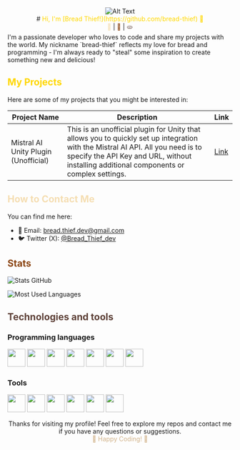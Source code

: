 <div align="center">
    <img src="https://gifs.obs.ru-moscow-1.hc.sbercloud.ru/eef685eda3e1e5119037df64cba54f2e921f83863fbb2c7391c8e0f34836ca51.gif" alt="Alt Text"/>
</div>
<div align="center">  
    # <span style="color: #FFD700;">Hi, I'm [Bread Thief!](https://github.com/bread-thief) 👋</span>
</div>
<div align="center"> 
    <span style="color: #F5DEB3;">🍞</span> | <span style="color: #8B4513;">🥖</span> | <span style="color: #5D4037;">🫓</span>
</div>
I'm a passionate developer who loves to code and share my projects with the world. My nickname `bread-thief` reflects my love for bread and programming - I'm always ready to "steal" some inspiration to create something new and delicious!

## <span style="color: #FFD700;">My Projects</span>

Here are some of my projects that you might be interested in:

| Project Name | Description | Link |
|----------|----------|--------|
| Mistral AI Unity Plugin (Unofficial) | This is an unofficial plugin for Unity that allows you to quickly set up integration with the Mistral AI API. All you need is to specify the API Key and URL, without installing additional components or complex settings. | [Link](https://github.com/bread-thief/Mistral-AI-Unity-Plugin-Unofficial) |

## <span style="color: #F5DEB3;">How to Contact Me</span>

You can find me here:

- 📧 Email: bread.thief.dev@gmail.com
- 🐦 Twitter (X): [@Bread_Thief_dev](https://twitter.com/Bread_Thief_dev)

## <span style="color: #8B4513;">Stats</span>

![Stats GitHub](https://github-readme-stats.vercel.app/api?username=bread-thief&show_icons=true&bg_color=000000&text_color=FF8400&title_color=FF8400&icon_color=F5DEB3)

![Most Used Languages](https://github-readme-stats.vercel.app/api/top-langs/?username=bread-thief&layout=compact&bg_color=000000&text_color=FF8400&title_color=FF8400)

## <span style="color: #5D4037;">Technologies and tools</span>

### Programming languages
<img src="https://cdn.jsdelivr.net/gh/devicons/devicon/icons/c/c-original.svg" width="40" height="40"/>  <img src="https://cdn.jsdelivr.net/gh/devicons/devicon/icons/cplusplus/cplusplus-original.svg" width="40" height="40"/>  <img src="https://cdn.jsdelivr.net/gh/devicons/devicon/icons/csharp/csharp-original.svg" width="40" height="40"/>  <img src="https://cdn.jsdelivr.net/gh/devicons/devicon/icons/java/java-original.svg" width="40" height="40"/>  <img src="https://cdn.jsdelivr.net/gh/devicons/devicon/icons/python/python-original.svg" width="40" height="40"/>  <img src="https://cdn.jsdelivr.net/gh/devicons/devicon/icons/javascript/javascript-original.svg" width="40" height="40"/>  <img src="https://cdn.jsdelivr.net/gh/devicons/devicon/icons/html5/html5-original.svg" width="40" height="40"/>  
### Tools
<img src="https://cdn.jsdelivr.net/gh/devicons/devicon/icons/visualstudio/visualstudio-plain.svg" width="40" height="40"/>  <img src="https://cdn.jsdelivr.net/gh/devicons/devicon/icons/vscode/vscode-original.svg" width="40" height="40"/>  <img src="https://cdn.jsdelivr.net/gh/devicons/devicon/icons/photoshop/photoshop-plain.svg" width="40" height="40"/>  <img src="https://cdn.jsdelivr.net/gh/devicons/devicon/icons/jetbrains/jetbrains-original.svg" width="40" height="40"/>  <img src="https://cdn.jsdelivr.net/gh/devicons/devicon/icons/blender/blender-original.svg" width="40" height="40"/>  <img src="https://cdn.jsdelivr.net/gh/devicons/devicon/icons/unity/unity-original.svg" width="40" height="40"/>  

<div align="center">
    Thanks for visiting my profile! Feel free to explore my repos and contact me if you have any questions or suggestions.
</div>
<div align="center">    
    <span style="color: #D2B48C;">🍞 Happy Coding! 🍞</span>
</div>
